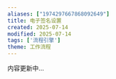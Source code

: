 ```yaml
---
aliases: ["1974297667868092649"]
title: 电子签名设置
created: 2025-07-14
modified: 2025-07-14
tags: ['流程引擎']
theme: 工作流程
---
```


内容更新中...
